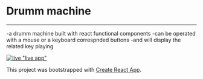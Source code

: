 # Drumm machine 

---

-a drumm machine built with react functional components 
-can be operated with a mouse or a keyboard correspnded buttons 
-and will display the related key playing 

[![live](https://img.shields.io/static/v1?label=Drummer&message=Live&color=gray&labelColor=green) "live app"](https://greekmido.github.io/drummer/)


This project was bootstrapped with [Create React App](https://github.com/facebook/create-react-app).

